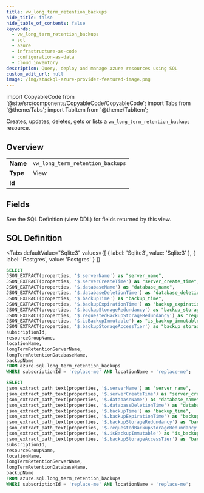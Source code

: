 ```yaml
--- 
title: vw_long_term_retention_backups
hide_title: false
hide_table_of_contents: false
keywords:
  - vw_long_term_retention_backups
  - sql
  - azure
  - infrastructure-as-code
  - configuration-as-data
  - cloud inventory
description: Query, deploy and manage azure resources using SQL
custom_edit_url: null
image: /img/stackql-azure-provider-featured-image.png
---
```


import CopyableCode from '@site/src/components/CopyableCode/CopyableCode';
import Tabs from '@theme/Tabs';
import TabItem from '@theme/TabItem';

Creates, updates, deletes, gets or lists a <code>vw_long_term_retention_backups</code> resource.

## Overview
<table><tbody>
<tr><td><b>Name</b></td><td><code>vw_long_term_retention_backups</code></td></tr>
<tr><td><b>Type</b></td><td>View</td></tr>
<tr><td><b>Id</b></td><td><CopyableCode code="azure.sql.vw_long_term_retention_backups" /></td></tr>
</tbody></table>

## Fields

See the SQL Definition (view DDL) for fields returned by this view.

## SQL Definition

<Tabs
defaultValue="Sqlite3"
values={[
{ label: 'Sqlite3', value: 'Sqlite3' },
{ label: 'Postgres', value: 'Postgres' }
]}
>
<TabItem value="Sqlite3">

```sql
SELECT
JSON_EXTRACT(properties, '$.serverName') as "server_name",
JSON_EXTRACT(properties, '$.serverCreateTime') as "server_create_time",
JSON_EXTRACT(properties, '$.databaseName') as "database_name",
JSON_EXTRACT(properties, '$.databaseDeletionTime') as "database_deletion_time",
JSON_EXTRACT(properties, '$.backupTime') as "backup_time",
JSON_EXTRACT(properties, '$.backupExpirationTime') as "backup_expiration_time",
JSON_EXTRACT(properties, '$.backupStorageRedundancy') as "backup_storage_redundancy",
JSON_EXTRACT(properties, '$.requestedBackupStorageRedundancy') as "requested_backup_storage_redundancy",
JSON_EXTRACT(properties, '$.isBackupImmutable') as "is_backup_immutable",
JSON_EXTRACT(properties, '$.backupStorageAccessTier') as "backup_storage_access_tier",
subscriptionId,
resourceGroupName,
locationName,
longTermRetentionServerName,
longTermRetentionDatabaseName,
backupName
FROM azure.sql.long_term_retention_backups
WHERE subscriptionId = 'replace-me' AND locationName = 'replace-me';
```

</TabItem>
<TabItem value="Postgres">

```sql
SELECT
json_extract_path_text(properties, '$.serverName') as "server_name",
json_extract_path_text(properties, '$.serverCreateTime') as "server_create_time",
json_extract_path_text(properties, '$.databaseName') as "database_name",
json_extract_path_text(properties, '$.databaseDeletionTime') as "database_deletion_time",
json_extract_path_text(properties, '$.backupTime') as "backup_time",
json_extract_path_text(properties, '$.backupExpirationTime') as "backup_expiration_time",
json_extract_path_text(properties, '$.backupStorageRedundancy') as "backup_storage_redundancy",
json_extract_path_text(properties, '$.requestedBackupStorageRedundancy') as "requested_backup_storage_redundancy",
json_extract_path_text(properties, '$.isBackupImmutable') as "is_backup_immutable",
json_extract_path_text(properties, '$.backupStorageAccessTier') as "backup_storage_access_tier",
subscriptionId,
resourceGroupName,
locationName,
longTermRetentionServerName,
longTermRetentionDatabaseName,
backupName
FROM azure.sql.long_term_retention_backups
WHERE subscriptionId = 'replace-me' AND locationName = 'replace-me';
```

</TabItem>
</Tabs>
